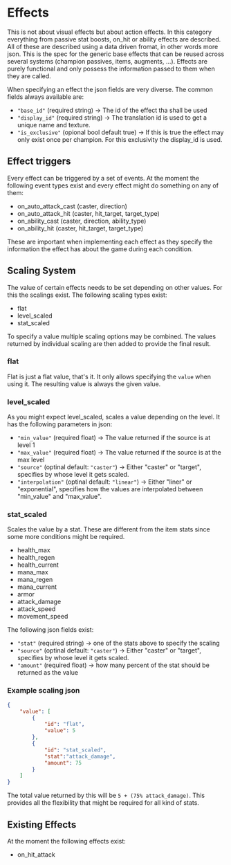 # Effects

This is not about visual effects but about action effects.
In this category everything from passive stat boosts, on_hit or ability effects are described.
All of these are described using a data driven fromat, in other words more json.
This is the spec for the generic base effects that can be reused across several systems (champion passives, items, augments, ...).
Effects are purely functional and only possess the information passed to them when they are called.

When specifying an effect the json fields are very diverse.
The common fields always available are:

* `"base_id"` (required string) -> The id of the effect tha shall be used
* `"display_id"` (required string) -> The translation id is used to get a unique name and texture.
* `"is_exclusive"` (opional bool default true) -> If this is true the effect may only exist once per champion. For this exclusivity the display_id is used.

## Effect triggers

Every effect can be triggered by a set of events.
At the moment the following event types exist and every effect might do something on any of them:

* on_auto_attack_cast (caster, direction)
* on_auto_attack_hit (caster, hit_target, target_type)
* on_ability_cast (caster, direction, ability_type)
* on_ability_hit (caster, hit_target, target_type)

These are important when implementing each effect as they specify the information the effect has about the game during each condition.

## Scaling System

The value of certain effects needs to be set depending on other values.
For this the scalings exist.
The following scaling types exist:

* flat
* level_scaled
* stat_scaled

To specify a value multiple scaling options may be combined.
The values returned by individual scaling are then added to provide the final result.

### flat

Flat is just a flat value, that's it.
It only allows specifying the `value` when using it.
The resulting value is always the given value.

### level_scaled

As you might expect level_scaled, scales a value depending on the level.
It has the following parameters in json:

* `"min_value"` (required float) -> The value returned if the source is at level 1
* `"max_value"` (required float) -> The value returned if the source is at the max level
* `"source"` (optinal default: `"caster"`) -> Either "caster" or "target", specifies by whose level it gets scaled.
* `"interpolation"` (optinal default: `"linear"`) -> Either "liner" or "exponential", specifies how the values are interpolated between "min_value" and "max_value".

### stat_scaled

Scales the value by a stat.
These are different from the item stats since some more conditions might be required.

* health_max
* health_regen
* health_current
* mana_max
* mana_regen
* mana_current
* armor
* attack_damage
* attack_speed
* movement_speed

The following json fields exist:

* `"stat"` (required string) -> one of the stats above to specify the scaling
* `"source"` (optinal default: `"caster"`) -> Either "caster" or "target", specifies by whose level it gets scaled.
* `"amount"` (required float) -> how many percent of the stat should be returned as the value

### Example scaling json

```json
{
    "value": [
        {
            "id": "flat",
            "value": 5
        },
        {
            "id": "stat_scaled",
            "stat":"attack_damage",
            "amount": 75
        }
    ]
}
```

The total value returned by this will be `5 + (75% attack_damage)`.
This provides all the flexibility that might be required for all kind of stats.

## Existing Effects

At the moment the following effects exist:

* on_hit_attack
